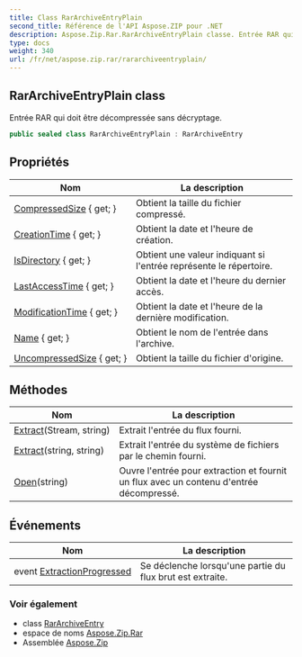 ```yaml
---
title: Class RarArchiveEntryPlain
second_title: Référence de l'API Aspose.ZIP pour .NET
description: Aspose.Zip.Rar.RarArchiveEntryPlain classe. Entrée RAR qui doit être décompressée sans décryptage.
type: docs
weight: 340
url: /fr/net/aspose.zip.rar/rararchiveentryplain/
---
```

## RarArchiveEntryPlain class

Entrée RAR qui doit être décompressée sans décryptage.

```csharp
public sealed class RarArchiveEntryPlain : RarArchiveEntry
```

## Propriétés

| Nom | La description |
| --- | --- |
| [CompressedSize](../../aspose.zip.rar/rararchiveentry/compressedsize/) { get; } | Obtient la taille du fichier compressé. |
| [CreationTime](../../aspose.zip.rar/rararchiveentry/creationtime/) { get; } | Obtient la date et l'heure de création. |
| [IsDirectory](../../aspose.zip.rar/rararchiveentry/isdirectory/) { get; } | Obtient une valeur indiquant si l'entrée représente le répertoire. |
| [LastAccessTime](../../aspose.zip.rar/rararchiveentry/lastaccesstime/) { get; } | Obtient la date et l'heure du dernier accès. |
| [ModificationTime](../../aspose.zip.rar/rararchiveentry/modificationtime/) { get; } | Obtient la date et l'heure de la dernière modification. |
| [Name](../../aspose.zip.rar/rararchiveentry/name/) { get; } | Obtient le nom de l'entrée dans l'archive. |
| [UncompressedSize](../../aspose.zip.rar/rararchiveentry/uncompressedsize/) { get; } | Obtient la taille du fichier d'origine. |

## Méthodes

| Nom | La description |
| --- | --- |
| [Extract](../../aspose.zip.rar/rararchiveentry/extract/)(Stream, string) | Extrait l'entrée du flux fourni. |
| [Extract](../../aspose.zip.rar/rararchiveentry/extract/)(string, string) | Extrait l'entrée du système de fichiers par le chemin fourni. |
| [Open](../../aspose.zip.rar/rararchiveentry/open/)(string) | Ouvre l'entrée pour extraction et fournit un flux avec un contenu d'entrée décompressé. |

## Événements

| Nom | La description |
| --- | --- |
| event [ExtractionProgressed](../../aspose.zip.rar/rararchiveentry/extractionprogressed/) | Se déclenche lorsqu'une partie du flux brut est extraite. |

### Voir également

* class [RarArchiveEntry](../rararchiveentry/)
* espace de noms [Aspose.Zip.Rar](../../aspose.zip.rar/)
* Assemblée [Aspose.Zip](../../)


